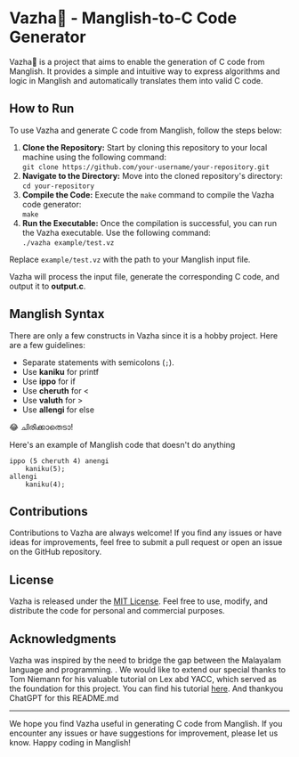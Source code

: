 # Vazha🌴 - Manglish-to-C Code Generator

Vazha🌴 is a project that aims to enable the generation of C code from Manglish. It provides a simple and intuitive way to express algorithms and logic in Manglish and automatically translates them into valid C code.

## How to Run

To use Vazha and generate C code from Manglish, follow the steps below:

1. **Clone the Repository:** Start by cloning this repository to your local machine using the following command: <br>
```git clone https://github.com/your-username/your-repository.git ```
2. **Navigate to the Directory:** Move into the cloned repository's directory: <br>
```cd your-repository```
3. **Compile the Code:** Execute the `make` command to compile the Vazha code generator:<br>
```make```
4. **Run the Executable:** Once the compilation is successful, you can run the Vazha executable. Use the following command:<br>
```./vazha example/test.vz```

Replace `example/test.vz` with the path to your Manglish input file.

Vazha will process the input file, generate the corresponding C code, and output it to **output.c**.

## Manglish Syntax

There are only a few constructs in Vazha since it is a hobby project. Here are a few guidelines:

- Separate statements with semicolons (`;`).
- Use **kaniku** for printf
- Use **ippo** for if
- Use **cheruth** for <
- Use **valuth** for >
- Use **allengi** for else 

😂 ചിരിക്കാതെടാ! 
 
Here's an example of Manglish code that doesn't do anything 
```
ippo (5 cheruth 4) anengi
    kaniku(5);
allengi
    kaniku(4);
```

## Contributions

Contributions to Vazha are always welcome! If you find any issues or have ideas for improvements, feel free to submit a pull request or open an issue on the GitHub repository.


## License

Vazha is released under the [MIT License](LICENSE). Feel free to use, modify, and distribute the code for personal and commercial purposes.

## Acknowledgments

Vazha was inspired by the need to bridge the gap between the Malayalam language and programming. . We would like to extend our special thanks to Tom Niemann for his valuable tutorial on Lex abd YACC, which served as the foundation for this project. You can find his tutorial [here](https://www.epaperpress.com/lexandyacc/index.html). And thankyou ChatGPT for this README.md


---

We hope you find Vazha useful in generating C code from Manglish. If you encounter any issues or have suggestions for improvement, please let us know. Happy coding in Manglish!



